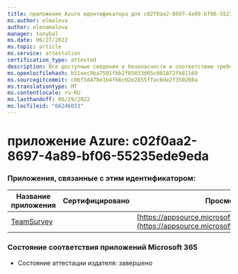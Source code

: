 ```yaml
---
title: приложение Azure идентификатора для c02f0aa2-8697-4a89-bf06-55235ede9eda
ms.author: elmalova
author: elenamalova
manager: tonybal
ms.date: 06/27/2022
ms.topic: article
ms.service: attestation
certification_type: attested
description: Все доступные сведения о безопасности и соответствии требованиям для c02f0aa2-8697-4a89-bf06-55235ede9eda.
ms.openlocfilehash: b31eec9ba7501fbb2f85033d05c081872fb81169
ms.sourcegitcommit: c06f3d478e1b4f66c02e2855ffac6de2f350208a
ms.translationtype: MT
ms.contentlocale: ru-RU
ms.lasthandoff: 06/29/2022
ms.locfileid: "66246033"
---
```

# <a name="azure-app-id-c02f0aa2-8697-4a89-bf06-55235ede9eda"></a>приложение Azure: c02f0aa2-8697-4a89-bf06-55235ede9eda


### <a name="apps-associated-with-this-id"></a>Приложения, связанные с этим идентификатором:
| **Название приложения** | **Сертифицировано** | **Просмотр в AppSource** |
|--------------|---------------|-----------------------|
| [TeamSurvey](../forward/WA200004182.md) |  | [https://appsource.microsoft.com/product/office/WA200004182](https://appsource.microsoft.com/product/office/WA200004182) |

### <a name="microsoft-365-app-compliance-status"></a>Состояние соответствия приложений Microsoft 365
- Состояние аттестации издателя: завершено
